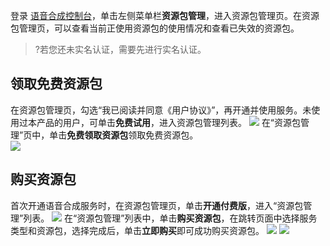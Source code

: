 登录 [语音合成控制台](https://console.cloud.tencent.com/tts)，单击左侧菜单栏**资源包管理**，进入资源包管理页。在资源包管理页，可以查看当前正使用资源包的使用情况和查看已失效的资源包。
>?若您还未实名认证，需要先进行实名认证。

## 领取免费资源包
在资源包管理页，勾选“我已阅读并同意《用户协议》”，再开通并使用服务。未使用过本产品的用户，可单击**免费试用**，进入资源包管理列表。
![](https://main.qcloudimg.com/raw/6264bd8f525bd50b6638dab38af6436a.png)
在“资源包管理”页中，单击**免费领取资源包**领取免费资源包。  
![](https://main.qcloudimg.com/raw/0536acf78ba656e1e147fded4bf7d7ab.png)

## 购买资源包
首次开通语音合成服务时，在资源包管理页，单击**开通付费版**，进入“资源包管理”列表。
![](https://main.qcloudimg.com/raw/b26118b2ed3467f4cc7c2924e260d2ab.png)
在“资源包管理”列表中，单击**购买资源包**，在跳转页面中选择服务类型和资源包，选择完成后，单击**立即购买**即可成功购买资源包。
![](https://main.qcloudimg.com/raw/15a2ca6ea934b4433d66add7622f24ed.png)
![](https://main.qcloudimg.com/raw/d7c9f57502fdb871334368a50d70e10b.png)
